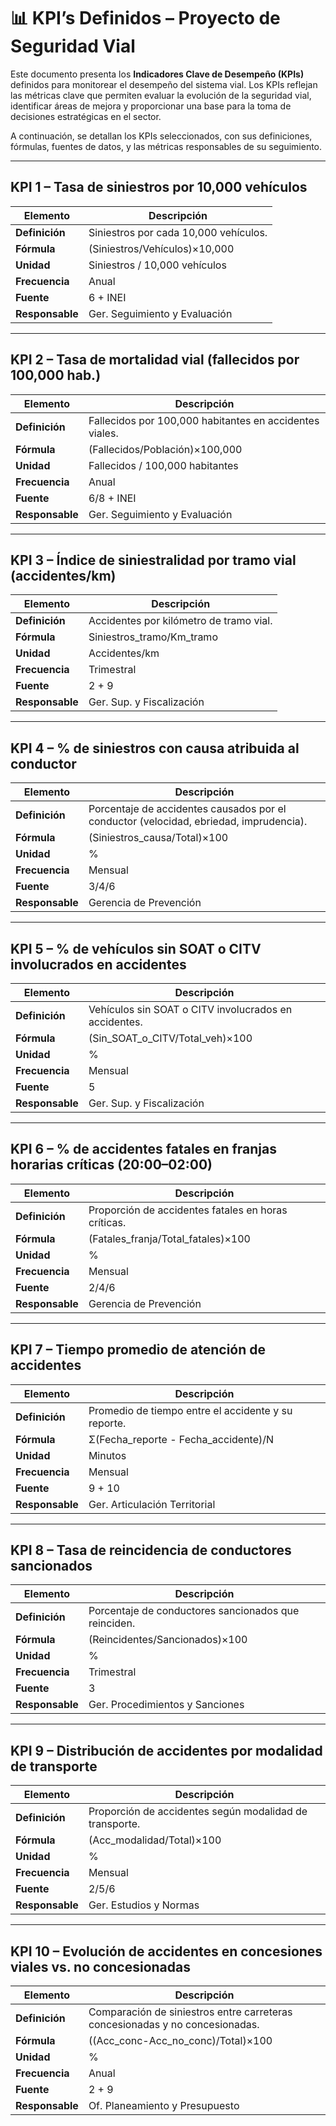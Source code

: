 # 📊 KPI’s Definidos – Proyecto de Seguridad Vial

Este documento presenta los **Indicadores Clave de Desempeño (KPIs)** definidos para monitorear el desempeño del sistema vial. Los KPIs reflejan las métricas clave que permiten evaluar la evolución de la seguridad vial, identificar áreas de mejora y proporcionar una base para la toma de decisiones estratégicas en el sector.

A continuación, se detallan los KPIs seleccionados, con sus definiciones, fórmulas, fuentes de datos, y las métricas responsables de su seguimiento.

---

## KPI 1 – Tasa de siniestros por 10,000 vehículos
| Elemento       | Descripción                                            |
|----------------|--------------------------------------------------------|
| **Definición** | Siniestros por cada 10,000 vehículos.                  |
| **Fórmula**    | (Siniestros/Vehículos)×10,000                          |
| **Unidad**     | Siniestros / 10,000 vehículos                          |
| **Frecuencia** | Anual                                                  |
| **Fuente**     | 6 + INEI                                               |
| **Responsable**| Ger. Seguimiento y Evaluación                          |

---

## KPI 2 – Tasa de mortalidad vial (fallecidos por 100,000 hab.)
| Elemento       | Descripción                                            |
|----------------|--------------------------------------------------------|
| **Definición** | Fallecidos por 100,000 habitantes en accidentes viales. |
| **Fórmula**    | (Fallecidos/Población)×100,000                         |
| **Unidad**     | Fallecidos / 100,000 habitantes                        |
| **Frecuencia** | Anual                                                  |
| **Fuente**     | 6/8 + INEI                                             |
| **Responsable**| Ger. Seguimiento y Evaluación                          |

---

## KPI 3 – Índice de siniestralidad por tramo vial (accidentes/km)
| Elemento       | Descripción                                            |
|----------------|--------------------------------------------------------|
| **Definición** | Accidentes por kilómetro de tramo vial.                |
| **Fórmula**    | Siniestros_tramo/Km_tramo                              |
| **Unidad**     | Accidentes/km                                          |
| **Frecuencia** | Trimestral                                             |
| **Fuente**     | 2 + 9                                                  |
| **Responsable**| Ger. Sup. y Fiscalización                              |

---

## KPI 4 – % de siniestros con causa atribuida al conductor
| Elemento       | Descripción                                            |
|----------------|--------------------------------------------------------|
| **Definición** | Porcentaje de accidentes causados por el conductor (velocidad, ebriedad, imprudencia). |
| **Fórmula**    | (Siniestros_causa/Total)×100                           |
| **Unidad**     | %                                                      |
| **Frecuencia** | Mensual                                                |
| **Fuente**     | 3/4/6                                                  |
| **Responsable**| Gerencia de Prevención                                 |

---

## KPI 5 – % de vehículos sin SOAT o CITV involucrados en accidentes
| Elemento       | Descripción                                            |
|----------------|--------------------------------------------------------|
| **Definición** | Vehículos sin SOAT o CITV involucrados en accidentes. |
| **Fórmula**    | (Sin_SOAT_o_CITV/Total_veh)×100                        |
| **Unidad**     | %                                                      |
| **Frecuencia** | Mensual                                                |
| **Fuente**     | 5                                                      |
| **Responsable**| Ger. Sup. y Fiscalización                              |

---

## KPI 6 – % de accidentes fatales en franjas horarias críticas (20:00–02:00)
| Elemento       | Descripción                                            |
|----------------|--------------------------------------------------------|
| **Definición** | Proporción de accidentes fatales en horas críticas.    |
| **Fórmula**    | (Fatales_franja/Total_fatales)×100                     |
| **Unidad**     | %                                                      |
| **Frecuencia** | Mensual                                                |
| **Fuente**     | 2/4/6                                                  |
| **Responsable**| Gerencia de Prevención                                 |

---

## KPI 7 – Tiempo promedio de atención de accidentes
| Elemento       | Descripción                                            |
|----------------|--------------------------------------------------------|
| **Definición** | Promedio de tiempo entre el accidente y su reporte.    |
| **Fórmula**    | Σ(Fecha_reporte - Fecha_accidente)/N                   |
| **Unidad**     | Minutos                                                |
| **Frecuencia** | Mensual                                                |
| **Fuente**     | 9 + 10                                                 |
| **Responsable**| Ger. Articulación Territorial                          |

---

## KPI 8 – Tasa de reincidencia de conductores sancionados
| Elemento       | Descripción                                            |
|----------------|--------------------------------------------------------|
| **Definición** | Porcentaje de conductores sancionados que reinciden.    |
| **Fórmula**    | (Reincidentes/Sancionados)×100                         |
| **Unidad**     | %                                                      |
| **Frecuencia** | Trimestral                                             |
| **Fuente**     | 3                                                      |
| **Responsable**| Ger. Procedimientos y Sanciones                        |

---

## KPI 9 – Distribución de accidentes por modalidad de transporte
| Elemento       | Descripción                                            |
|----------------|--------------------------------------------------------|
| **Definición** | Proporción de accidentes según modalidad de transporte. |
| **Fórmula**    | (Acc_modalidad/Total)×100                              |
| **Unidad**     | %                                                      |
| **Frecuencia** | Mensual                                                |
| **Fuente**     | 2/5/6                                                  |
| **Responsable**| Ger. Estudios y Normas                                 |

---

## KPI 10 – Evolución de accidentes en concesiones viales vs. no concesionadas
| Elemento       | Descripción                                            |
|----------------|--------------------------------------------------------|
| **Definición** | Comparación de siniestros entre carreteras concesionadas y no concesionadas. |
| **Fórmula**    | ((Acc_conc-Acc_no_conc)/Total)×100                     |
| **Unidad**     | %                                                      |
| **Frecuencia** | Anual                                                  |
| **Fuente**     | 2 + 9                                                  |
| **Responsable**| Of. Planeamiento y Presupuesto                         |




